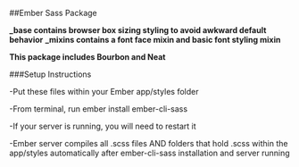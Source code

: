 ##Ember Sass Package

**_base contains browser box sizing styling to avoid awkward default behavior**
**_mixins contains a font face mixin and basic font styling mixin**

**This package includes Bourbon and Neat**

###Setup Instructions

-Put these files within your Ember app/styles folder

-From terminal, run ember install ember-cli-sass

-If your server is running, you will need to restart it

-Ember server compiles all .scss files AND folders that hold .scss within the app/styles automatically after ember-cli-sass installation and server running

